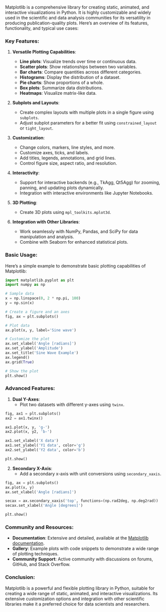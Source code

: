 Matplotlib is a comprehensive library for creating static, animated, and interactive visualizations in Python. It is highly customizable and widely used in the scientific and data analysis communities for its versatility in producing publication-quality plots. Here’s an overview of its features, functionality, and typical use cases:

### Key Features:

1. **Versatile Plotting Capabilities**:
   - **Line plots**: Visualize trends over time or continuous data.
   - **Scatter plots**: Show relationships between two variables.
   - **Bar charts**: Compare quantities across different categories.
   - **Histograms**: Display the distribution of a dataset.
   - **Pie charts**: Show proportions of a whole.
   - **Box plots**: Summarize data distributions.
   - **Heatmaps**: Visualize matrix-like data.

2. **Subplots and Layouts**:
   - Create complex layouts with multiple plots in a single figure using `subplots`.
   - Adjust subplot parameters for a better fit using `constrained_layout` or `tight_layout`.

3. **Customization**:
   - Change colors, markers, line styles, and more.
   - Customize axes, ticks, and labels.
   - Add titles, legends, annotations, and grid lines.
   - Control figure size, aspect ratio, and resolution.

4. **Interactivity**:
   - Support for interactive backends (e.g., TkAgg, Qt5Agg) for zooming, panning, and updating plots dynamically.
   - Integration with interactive environments like Jupyter Notebooks.

5. **3D Plotting**:
   - Create 3D plots using `mpl_toolkits.mplot3d`.

6. **Integration with Other Libraries**:
   - Work seamlessly with NumPy, Pandas, and SciPy for data manipulation and analysis.
   - Combine with Seaborn for enhanced statistical plots.

### Basic Usage:

Here’s a simple example to demonstrate basic plotting capabilities of Matplotlib:

```python
import matplotlib.pyplot as plt
import numpy as np

# Sample data
x = np.linspace(0, 2 * np.pi, 100)
y = np.sin(x)

# Create a figure and an axes
fig, ax = plt.subplots()

# Plot data
ax.plot(x, y, label='Sine wave')

# Customize the plot
ax.set_xlabel('Angle [radians]')
ax.set_ylabel('Amplitude')
ax.set_title('Sine Wave Example')
ax.legend()
ax.grid(True)

# Show the plot
plt.show()
```

### Advanced Features:

1. **Dual Y-Axes**:
   - Plot two datasets with different y-axes using `twinx`.

```python
fig, ax1 = plt.subplots()
ax2 = ax1.twinx()

ax1.plot(x, y, 'g-')
ax2.plot(x, y2, 'b-')

ax1.set_xlabel('X data')
ax1.set_ylabel('Y1 data', color='g')
ax2.set_ylabel('Y2 data', color='b')

plt.show()
```

2. **Secondary X-Axis**:
   - Add a secondary x-axis with unit conversions using `secondary_xaxis`.

```python
fig, ax = plt.subplots()
ax.plot(x, y)
ax.set_xlabel('Angle [radians]')

secax = ax.secondary_xaxis('top', functions=(np.rad2deg, np.deg2rad))
secax.set_xlabel('Angle [degrees]')

plt.show()
```

### Community and Resources:

- **Documentation**: Extensive and detailed, available at the [Matplotlib documentation](https://matplotlib.org/stable/contents.html).
- **Gallery**: Example plots with code snippets to demonstrate a wide range of plotting techniques.
- **Community Support**: Active community with discussions on forums, GitHub, and Stack Overflow.

### Conclusion:

Matplotlib is a powerful and flexible plotting library in Python, suitable for creating a wide range of static, animated, and interactive visualizations. Its extensive customization options and integration with other scientific libraries make it a preferred choice for data scientists and researchers.
